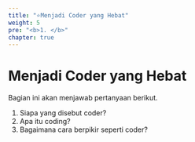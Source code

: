 ```yaml
---
title: "⭐Menjadi Coder yang Hebat"
weight: 5
pre: "<b>1. </b>"
chapter: true
---
```


# Menjadi Coder yang Hebat

Bagian ini akan menjawab pertanyaan berikut.
1. Siapa yang disebut coder?
2. Apa itu coding?
3. Bagaimana cara berpikir seperti coder?
